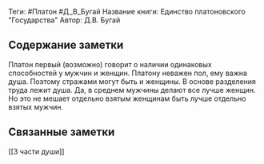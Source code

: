 Теги: #Платон #Д_В_Бугай 
Название книги: Единство платоновского "Государства"
Автор: Д.В. Бугай
## Содержание заметки
Платон первый (возможно) говорит о наличии одинаковых способностей у мужчин и женщин. Платону неважен пол, ему важна душа. Поэтому стражами могут быть и женщины. В основе разделения труда лежит душа. Да, в среднем мужчины делают все лучше женщин. Но это не мешает отдельно взятым женщинам быть лучше отдельно взятых мужчин. 
## Связанные заметки
[[3 части души]]